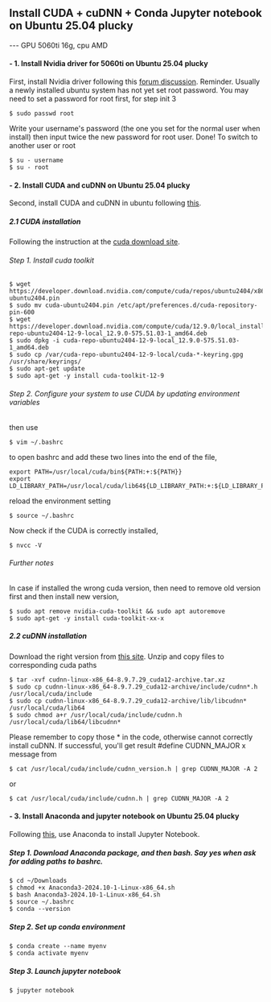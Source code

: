 ## Install CUDA + cuDNN + Conda Jupyter notebook on Ubuntu 25.04 plucky

--- GPU 5060ti 16g, cpu AMD

#### - 1. Install Nvidia driver for 5060ti on Ubuntu 25.04 plucky
First, install Nvidia driver following this [forum discussion](https://forums.developer.nvidia.com/t/we-would-like-to-know-when-the-nvidia-drivers-for-5060ti-on-ubuntu-will-be-released/331207/2).
Reminder. Usually a newly installed ubuntu system has not yet set root password. You may need to set a password for root first, for step init 3
```
$ sudo passwd root
```
Write your username's password (the one you set for the normal user when install)
then input twice the new password for root user. Done!
To switch to another user or root
```
$ su - username
$ su - root
```

#### - 2. Install CUDA and cuDNN on Ubuntu 25.04 plucky
Second, install CUDA and cuDNN in ubuntu following [this](https://zhuanlan.zhihu.com/p/691711768).
##### 2.1 CUDA installation
Following the instruction at the [cuda download site](https://developer.nvidia.com/cuda-downloads?target_os=Linux&target_arch=x86_64&Distribution=Ubuntu).
###### Step 1. Install cuda toolkit
```
$ wget https://developer.download.nvidia.com/compute/cuda/repos/ubuntu2404/x86_64/cuda-ubuntu2404.pin
$ sudo mv cuda-ubuntu2404.pin /etc/apt/preferences.d/cuda-repository-pin-600
$ wget https://developer.download.nvidia.com/compute/cuda/12.9.0/local_installers/cuda-repo-ubuntu2404-12-9-local_12.9.0-575.51.03-1_amd64.deb
$ sudo dpkg -i cuda-repo-ubuntu2404-12-9-local_12.9.0-575.51.03-1_amd64.deb
$ sudo cp /var/cuda-repo-ubuntu2404-12-9-local/cuda-*-keyring.gpg /usr/share/keyrings/
$ sudo apt-get update
$ sudo apt-get -y install cuda-toolkit-12-9
```
###### Step 2. Configure your system to use CUDA by updating environment variables
then use 
```
$ vim ~/.bashrc
```
to open bashrc and add these two lines into the end of the file,
```
export PATH=/usr/local/cuda/bin${PATH:+:${PATH}}
export LD_LIBRARY_PATH=/usr/local/cuda/lib64${LD_LIBRARY_PATH:+:${LD_LIBRARY_PATH}}
```
reload the environment setting
```
$ source ~/.bashrc
```
Now check if the CUDA is correctly installed,
```
$ nvcc -V
```
###### Further notes

In case if installed the wrong cuda version, then need to remove old version first and then install new version,
```
$ sudo apt remove nvidia-cuda-toolkit && sudo apt autoremove
$ sudo apt-get -y install cuda-toolkit-xx-x
```

##### 2.2 cuDNN installation
Download the right version from [this site](https://developer.nvidia.com/rdp/cudnn-archive). Unzip and copy files to corresponding cuda paths
```
$ tar -xvf cudnn-linux-x86_64-8.9.7.29_cuda12-archive.tar.xz 
$ sudo cp cudnn-linux-x86_64-8.9.7.29_cuda12-archive/include/cudnn*.h    /usr/local/cuda/include
$ sudo cp cudnn-linux-x86_64-8.9.7.29_cuda12-archive/lib/libcudnn*    /usr/local/cuda/lib64
$ sudo chmod a+r /usr/local/cuda/include/cudnn.h   /usr/local/cuda/lib64/libcudnn*
```
Please remember to copy those * in the code, otherwise cannot correctly install cuDNN. If successful, you'll get result #define CUDNN_MAJOR x message from 
```
$ cat /usr/local/cuda/include/cudnn_version.h | grep CUDNN_MAJOR -A 2
```
or 
```
$ cat /usr/local/cuda/include/cudnn.h | grep CUDNN_MAJOR -A 2
```

#### - 3. Install Anaconda and jupyter notebook on Ubuntu 25.04 plucky
Following [this](https://www.geeksforgeeks.org/how-to-install-jupyter-notebook-in-linux/), use Anaconda to install Jupyter Notebook.
##### Step 1. Download Anaconda package, and then bash. Say yes when ask for adding paths to bashrc.
```
$ cd ~/Downloads
$ chmod +x Anaconda3-2024.10-1-Linux-x86_64.sh
$ bash Anaconda3-2024.10-1-Linux-x86_64.sh
$ source ~/.bashrc
$ conda --version
```
##### Step 2. Set up conda environment
```
$ conda create --name myenv 
$ conda activate myenv
```
##### Step 3. Launch jupyter notebook
```
$ jupyter notebook
```


